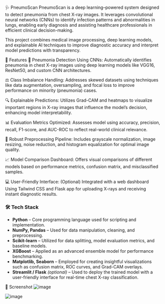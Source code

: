 🩺 PneumoScan
PneumoScan is a deep learning–powered system designed to detect pneumonia from chest X-ray images. It leverages convolutional neural networks (CNNs) to identify infection patterns and abnormalities in lungs, enabling early diagnosis and assisting healthcare professionals in efficient clinical decision-making.

This project combines medical image processing, deep learning models, and explainable AI techniques to improve diagnostic accuracy and interpret model predictions with transparency.

📌 Features
🧠 Pneumonia Detection Using CNNs: Automatically identifies pneumonia in chest X-ray images using deep learning models like VGG16, ResNet50, and custom CNN architectures.

⚖️ Class Imbalance Handling: Addresses skewed datasets using techniques like data augmentation, oversampling, and focal loss to improve performance on minority (pneumonia) cases.

🔍 Explainable Predictions: Utilizes Grad-CAM and heatmaps to visualize important regions in X-ray images that influence the model’s decision, enhancing model interpretability.

📊 Evaluation Metrics Optimized: Assesses model using accuracy, precision, recall, F1-score, and AUC-ROC to reflect real-world clinical relevance.

🧹 Robust Preprocessing Pipeline: Includes grayscale normalization, image resizing, noise reduction, and histogram equalization for optimal image quality.

📈 Model Comparison Dashboard: Offers visual comparisons of different models based on performance metrics, confusion matrix, and misclassified samples.

💻 User-Friendly Interface: (Optional) Integrated with a web dashboard Using Tailwind CSS and Flask app for uploading X-rays and receiving instant diagnostic results.

### 🛠 Tech Stack

- **Python** – Core programming language used for scripting and implementation.
- **NumPy, Pandas** – Used for data manipulation, cleaning, and preprocessing.
- **Scikit-learn** – Utilized for data splitting, model evaluation metrics, and baseline models.
- **XGBoost** – Applied as an advanced ensemble model for performance benchmarking.
- **Matplotlib, Seaborn** – Employed for creating insightful visualizations such as confusion matrix, ROC curves, and Grad-CAM overlays.
- **Streamlit / Flask** *(optional)* – Used to deploy the trained model with a user-friendly interface for real-time chest X-ray classification.

📸 Screenshot
![image](https://github.com/user-attachments/assets/f3c38d59-5310-4855-a328-68975a052043)

![image](https://github.com/user-attachments/assets/24fe36a4-924f-4f0b-909b-8a5f7531109e)
